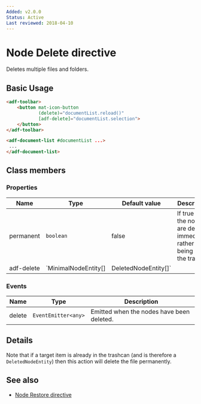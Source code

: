 ```yaml
---
Added: v2.0.0
Status: Active
Last reviewed: 2018-04-10
---
```


# Node Delete directive

Deletes multiple files and folders.

## Basic Usage

```html
<adf-toolbar>
    <button mat-icon-button
            (delete)="documentList.reload()"
            [adf-delete]="documentList.selection">
    </button>
</adf-toolbar>

<adf-document-list #documentList ...>
 ...
</adf-document-list>
```

## Class members

### Properties

| Name | Type | Default value | Description |
| -- | -- | -- | -- |
| permanent | `boolean` | false | If true then the nodes are deleted immediately rather than being put in the trash |
| adf-delete | `MinimalNodeEntity[] | DeletedNodeEntity[]` |  | Array of nodes to delete. |

### Events

| Name | Type | Description |
| -- | -- | -- |
| delete | `EventEmitter<any>` | Emitted when the nodes have been deleted. |

## Details

Note that if a target item is already in the trashcan (and is therefore a `DeletedNodeEntity`) then
this action will delete the file permanently.

## See also

-   [Node Restore directive](node-restore.directive.md)
